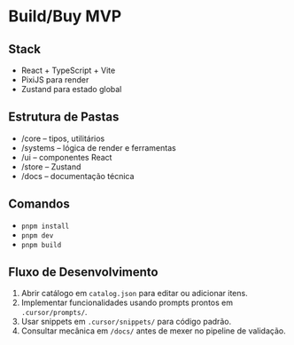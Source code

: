 # Build/Buy MVP

## Stack
- React + TypeScript + Vite
- PixiJS para render
- Zustand para estado global

## Estrutura de Pastas
- /core – tipos, utilitários
- /systems – lógica de render e ferramentas
- /ui – componentes React
- /store – Zustand
- /docs – documentação técnica

## Comandos
- `pnpm install`
- `pnpm dev`
- `pnpm build`

## Fluxo de Desenvolvimento
1. Abrir catálogo em `catalog.json` para editar ou adicionar itens.
2. Implementar funcionalidades usando prompts prontos em `.cursor/prompts/`.
3. Usar snippets em `.cursor/snippets/` para código padrão.
4. Consultar mecânica em `/docs/` antes de mexer no pipeline de validação.